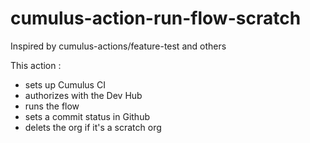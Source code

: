 # cumulus-action-run-flow-scratch
Inspired by cumulus-actions/feature-test and others

This action :
- sets up Cumulus CI
- authorizes with the Dev Hub
- runs the flow
- sets a commit status in Github
- delets the org if it's a scratch org
